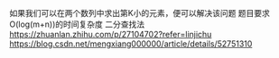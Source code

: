 如果我们可以在两个数列中求出第K小的元素，便可以解决该问题
题目要求    O(log(m+n))的时间复杂度
二分查找法
https://zhuanlan.zhihu.com/p/27104702?refer=linjichu
https://blog.csdn.net/mengxiang000000/article/details/52751310